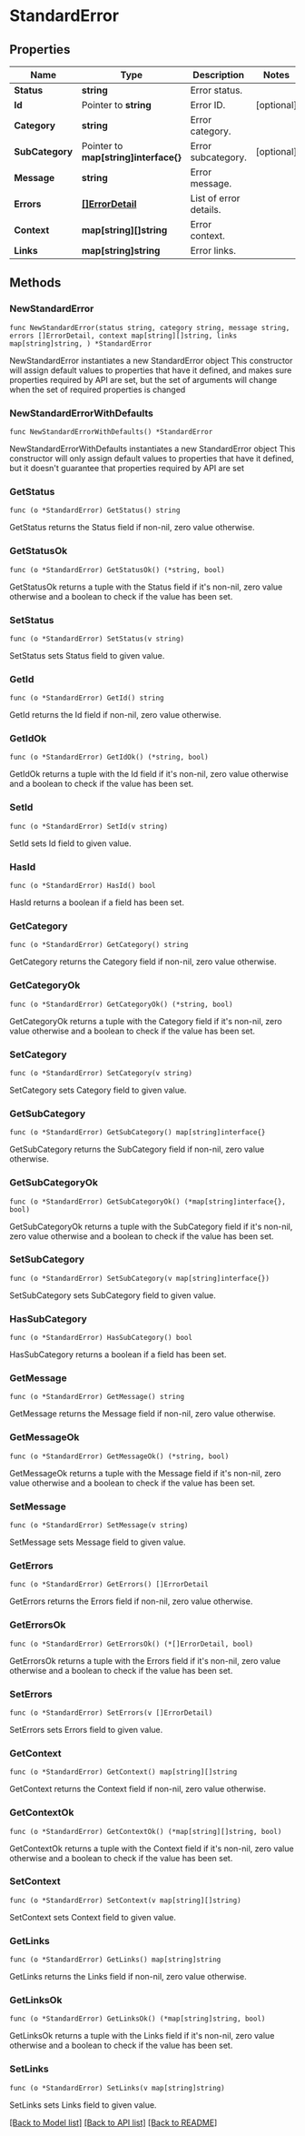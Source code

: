# StandardError

## Properties

Name | Type | Description | Notes
------------ | ------------- | ------------- | -------------
**Status** | **string** | Error status. | 
**Id** | Pointer to **string** | Error ID. | [optional] 
**Category** | **string** | Error category. | 
**SubCategory** | Pointer to **map[string]interface{}** | Error subcategory. | [optional] 
**Message** | **string** | Error message. | 
**Errors** | [**[]ErrorDetail**](ErrorDetail.md) | List of error details. | 
**Context** | **map[string][]string** | Error context. | 
**Links** | **map[string]string** | Error links. | 

## Methods

### NewStandardError

`func NewStandardError(status string, category string, message string, errors []ErrorDetail, context map[string][]string, links map[string]string, ) *StandardError`

NewStandardError instantiates a new StandardError object
This constructor will assign default values to properties that have it defined,
and makes sure properties required by API are set, but the set of arguments
will change when the set of required properties is changed

### NewStandardErrorWithDefaults

`func NewStandardErrorWithDefaults() *StandardError`

NewStandardErrorWithDefaults instantiates a new StandardError object
This constructor will only assign default values to properties that have it defined,
but it doesn't guarantee that properties required by API are set

### GetStatus

`func (o *StandardError) GetStatus() string`

GetStatus returns the Status field if non-nil, zero value otherwise.

### GetStatusOk

`func (o *StandardError) GetStatusOk() (*string, bool)`

GetStatusOk returns a tuple with the Status field if it's non-nil, zero value otherwise
and a boolean to check if the value has been set.

### SetStatus

`func (o *StandardError) SetStatus(v string)`

SetStatus sets Status field to given value.


### GetId

`func (o *StandardError) GetId() string`

GetId returns the Id field if non-nil, zero value otherwise.

### GetIdOk

`func (o *StandardError) GetIdOk() (*string, bool)`

GetIdOk returns a tuple with the Id field if it's non-nil, zero value otherwise
and a boolean to check if the value has been set.

### SetId

`func (o *StandardError) SetId(v string)`

SetId sets Id field to given value.

### HasId

`func (o *StandardError) HasId() bool`

HasId returns a boolean if a field has been set.

### GetCategory

`func (o *StandardError) GetCategory() string`

GetCategory returns the Category field if non-nil, zero value otherwise.

### GetCategoryOk

`func (o *StandardError) GetCategoryOk() (*string, bool)`

GetCategoryOk returns a tuple with the Category field if it's non-nil, zero value otherwise
and a boolean to check if the value has been set.

### SetCategory

`func (o *StandardError) SetCategory(v string)`

SetCategory sets Category field to given value.


### GetSubCategory

`func (o *StandardError) GetSubCategory() map[string]interface{}`

GetSubCategory returns the SubCategory field if non-nil, zero value otherwise.

### GetSubCategoryOk

`func (o *StandardError) GetSubCategoryOk() (*map[string]interface{}, bool)`

GetSubCategoryOk returns a tuple with the SubCategory field if it's non-nil, zero value otherwise
and a boolean to check if the value has been set.

### SetSubCategory

`func (o *StandardError) SetSubCategory(v map[string]interface{})`

SetSubCategory sets SubCategory field to given value.

### HasSubCategory

`func (o *StandardError) HasSubCategory() bool`

HasSubCategory returns a boolean if a field has been set.

### GetMessage

`func (o *StandardError) GetMessage() string`

GetMessage returns the Message field if non-nil, zero value otherwise.

### GetMessageOk

`func (o *StandardError) GetMessageOk() (*string, bool)`

GetMessageOk returns a tuple with the Message field if it's non-nil, zero value otherwise
and a boolean to check if the value has been set.

### SetMessage

`func (o *StandardError) SetMessage(v string)`

SetMessage sets Message field to given value.


### GetErrors

`func (o *StandardError) GetErrors() []ErrorDetail`

GetErrors returns the Errors field if non-nil, zero value otherwise.

### GetErrorsOk

`func (o *StandardError) GetErrorsOk() (*[]ErrorDetail, bool)`

GetErrorsOk returns a tuple with the Errors field if it's non-nil, zero value otherwise
and a boolean to check if the value has been set.

### SetErrors

`func (o *StandardError) SetErrors(v []ErrorDetail)`

SetErrors sets Errors field to given value.


### GetContext

`func (o *StandardError) GetContext() map[string][]string`

GetContext returns the Context field if non-nil, zero value otherwise.

### GetContextOk

`func (o *StandardError) GetContextOk() (*map[string][]string, bool)`

GetContextOk returns a tuple with the Context field if it's non-nil, zero value otherwise
and a boolean to check if the value has been set.

### SetContext

`func (o *StandardError) SetContext(v map[string][]string)`

SetContext sets Context field to given value.


### GetLinks

`func (o *StandardError) GetLinks() map[string]string`

GetLinks returns the Links field if non-nil, zero value otherwise.

### GetLinksOk

`func (o *StandardError) GetLinksOk() (*map[string]string, bool)`

GetLinksOk returns a tuple with the Links field if it's non-nil, zero value otherwise
and a boolean to check if the value has been set.

### SetLinks

`func (o *StandardError) SetLinks(v map[string]string)`

SetLinks sets Links field to given value.



[[Back to Model list]](../README.md#documentation-for-models) [[Back to API list]](../README.md#documentation-for-api-endpoints) [[Back to README]](../README.md)


